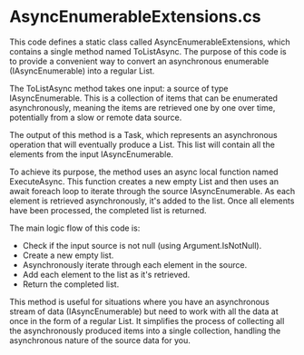 # AsyncEnumerableExtensions.cs

This code defines a static class called AsyncEnumerableExtensions, which contains a single method named ToListAsync. The purpose of this code is to provide a convenient way to convert an asynchronous enumerable (IAsyncEnumerable) into a regular List.

The ToListAsync method takes one input: a source of type IAsyncEnumerable. This is a collection of items that can be enumerated asynchronously, meaning the items are retrieved one by one over time, potentially from a slow or remote data source.

The output of this method is a Task<List>, which represents an asynchronous operation that will eventually produce a List. This list will contain all the elements from the input IAsyncEnumerable.

To achieve its purpose, the method uses an async local function named ExecuteAsync. This function creates a new empty List and then uses an await foreach loop to iterate through the source IAsyncEnumerable. As each element is retrieved asynchronously, it's added to the list. Once all elements have been processed, the completed list is returned.

The main logic flow of this code is:

- Check if the input source is not null (using Argument.IsNotNull).
- Create a new empty list.
- Asynchronously iterate through each element in the source.
- Add each element to the list as it's retrieved.
- Return the completed list.

This method is useful for situations where you have an asynchronous stream of data (IAsyncEnumerable) but need to work with all the data at once in the form of a regular List. It simplifies the process of collecting all the asynchronously produced items into a single collection, handling the asynchronous nature of the source data for you.